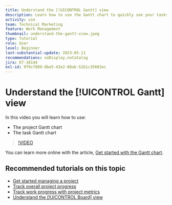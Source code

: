 ```yaml
---
title: Understand the [!UICONTROL Gantt] view
description: Learn how to use the Gantt chart to quickly see your tasks and projects from a high level with a surprising amount of detail.
activity: use
team: Technical Marketing
feature: Work Management
thumbnail: understand-the-gantt-view.jpeg
type: Tutorial
role: User
level: Beginner
last-substantial-update: 2023-05-11
recommendations: noDisplay,noCatalog
jira: KT-10144
exl-id: 9f9cf889-8be5-43e2-88ab-52b1c35603ec
---
```

# Understand the [!UICONTROL Gantt] view

In this video you will learn how to use:

* The project Gantt chart
* The task Gantt chart

>[!VIDEO](https://video.tv.adobe.com/v/3419304/?quality=12&learn=on)

You can learn more online with the article, [Get started with the Gantt chart](https://experienceleague.adobe.com/docs/workfront/using/manage-work/the-gantt-chart/gantt-chart-overview/get-started-with-gantt.html?lang=en).

## Recommended tutorials on this topic

* [Get started managing a project](/help/manage-work/projects/getting-started-manage-a-project.md)
* [Track overall project progress](/help/manage-work/projects/track-overall-project-progress.md)
* [Track work progress with project metrics](/help/manage-work/projects/track-work-progress-with-project-metrics.md)
* [Understand the [!UICONTROL Board] view](/help/manage-work/projects/understand-the-board-view.md)
